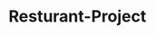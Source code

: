 # Resturant-Project

<!-- Created Header and Navbar -->
<!-- Created Home -->
<!-- The Solution To The Background Error  -->
<!-- Completed Home -->
<!-- Completed About -->
<!-- Completed Food -->
<!-- Completed food preview -->

